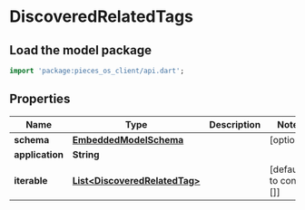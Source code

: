 # DiscoveredRelatedTags

## Load the model package
```dart
import 'package:pieces_os_client/api.dart';
```

## Properties
Name | Type | Description | Notes
------------ | ------------- | ------------- | -------------
**schema** | [**EmbeddedModelSchema**](EmbeddedModelSchema) |  | [optional] 
**application** | **String** |  | 
**iterable** | [**List\<DiscoveredRelatedTag\>**](DiscoveredRelatedTag) |  | [default to const []]




